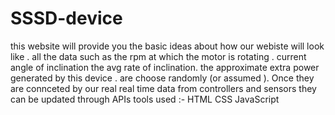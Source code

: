 # SSSD-device
this website will provide you the basic ideas about how our  webiste will look like .
all the data such as  the  rpm at which the motor is rotating .
current angle of inclination 
the avg rate of inclination.
the approximate extra power generated by this device .
are choose randomly (or assumed ). Once they are connceted by our real real time data from controllers and sensors they can be updated through APIs
tools used :-
HTML
CSS 
JavaScript
